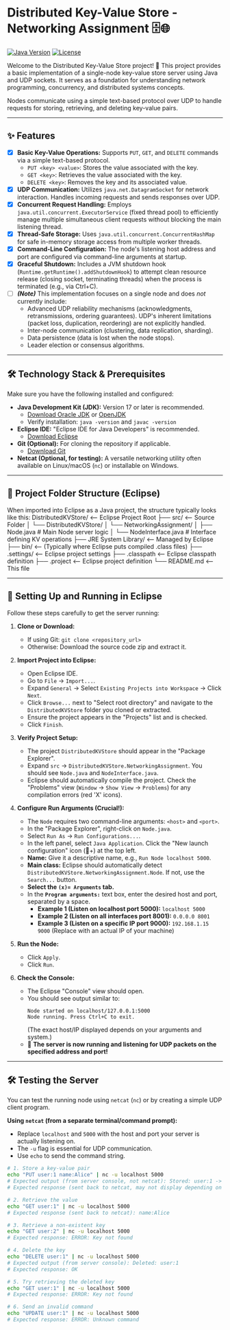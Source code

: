 # Distributed Key-Value Store - Networking Assignment 🗄️🌐

[![Java Version](https://img.shields.io/badge/Java-17%2B-%23ED8B00)](https://www.oracle.com/java/technologies/downloads/) [![License](https://img.shields.io/badge/License-Educational-blue)](LICENSE)

Welcome to the Distributed Key-Value Store project! 🚀 This project provides a basic implementation of a single-node key-value store server using Java and UDP sockets. It serves as a foundation for understanding network programming, concurrency, and distributed systems concepts.

Nodes communicate using a simple text-based protocol over UDP to handle requests for storing, retrieving, and deleting key-value pairs.

---

## ✨ Features

-   [x] **Basic Key-Value Operations:** Supports `PUT`, `GET`, and `DELETE` commands via a simple text-based protocol.
    -   `PUT <key> <value>`: Stores the value associated with the key.
    -   `GET <key>`: Retrieves the value associated with the key.
    -   `DELETE <key>`: Removes the key and its associated value.
-   [x] **UDP Communication:** Utilizes `java.net.DatagramSocket` for network interaction. Handles incoming requests and sends responses over UDP.
-   [x] **Concurrent Request Handling:** Employs `java.util.concurrent.ExecutorService` (fixed thread pool) to efficiently manage multiple simultaneous client requests without blocking the main listening thread.
-   [x] **Thread-Safe Storage:** Uses `java.util.concurrent.ConcurrentHashMap` for safe in-memory storage access from multiple worker threads.
-   [x] **Command-Line Configuration:** The node's listening host address and port are configured via command-line arguments at startup.
-   [x] **Graceful Shutdown:** Includes a JVM shutdown hook (`Runtime.getRuntime().addShutdownHook`) to attempt clean resource release (closing socket, terminating threads) when the process is terminated (e.g., via Ctrl+C).
-   [ ] **_(Note)_** This implementation focuses on a single node and does *not* currently include:
    -   Advanced UDP reliability mechanisms (acknowledgments, retransmissions, ordering guarantees). UDP's inherent limitations (packet loss, duplication, reordering) are not explicitly handled.
    -   Inter-node communication (clustering, data replication, sharding).
    -   Data persistence (data is lost when the node stops).
    -   Leader election or consensus algorithms.

---

## 🛠️ Technology Stack & Prerequisites

Make sure you have the following installed and configured:

-   **Java Development Kit (JDK):** Version 17 or later is recommended.
    -   [Download Oracle JDK](https://www.oracle.com/java/technologies/downloads/) or [OpenJDK](https://openjdk.java.net/install/)
    -   Verify installation: `java -version` and `javac -version`
-   **Eclipse IDE:** "Eclipse IDE for Java Developers" is recommended.
    -   [Download Eclipse](https://www.eclipse.org/downloads/packages/)
-   **Git (Optional):** For cloning the repository if applicable.
    -   [Download Git](https://git-scm.com/downloads)
-   **Netcat (Optional, for testing):** A versatile networking utility often available on Linux/macOS (`nc`) or installable on Windows.

---

## 📂 Project Folder Structure (Eclipse)

When imported into Eclipse as a Java project, the structure typically looks like this:
DistributedKVStore/ <-- Eclipse Project Root
├── src/ <-- Source Folder
│ └── DistributedKVStore/
│ └── NetworkingAssignment/
│ ├── Node.java # Main Node server logic
│ └── NodeInterface.java # Interface defining KV operations
├── JRE System Library/ <-- Managed by Eclipse
├── bin/ <-- (Typically where Eclipse puts compiled .class files)
├── .settings/ <-- Eclipse project settings
├── .classpath <-- Eclipse classpath definition
├── .project <-- Eclipse project definition
└── README.md <-- This file



---

## 🚀 Setting Up and Running in Eclipse

Follow these steps carefully to get the server running:

1.  **Clone or Download:**
    *   If using Git: `git clone <repository_url>`
    *   Otherwise: Download the source code zip and extract it.

2.  **Import Project into Eclipse:**
    *   Open Eclipse IDE.
    *   Go to `File` → `Import...`.
    *   Expand `General` → Select `Existing Projects into Workspace` → Click `Next`.
    *   Click `Browse...` next to "Select root directory" and navigate to the `DistributedKVStore` folder you cloned or extracted.
    *   Ensure the project appears in the "Projects" list and is checked.
    *   Click `Finish`.

3.  **Verify Project Setup:**
    *   The project `DistributedKVStore` should appear in the "Package Explorer".
    *   Expand `src` → `DistributedKVStore.NetworkingAssignment`. You should see `Node.java` and `NodeInterface.java`.
    *   Eclipse should automatically compile the project. Check the "Problems" view (`Window` → `Show View` → `Problems`) for any compilation errors (red 'X' icons).

4.  **Configure Run Arguments (Crucial!):**
    *   The `Node` requires two command-line arguments: `<host>` and `<port>`.
    *   In the "Package Explorer", right-click on `Node.java`.
    *   Select `Run As` → `Run Configurations...`.
    *   In the left panel, select `Java Application`. Click the "New launch configuration" icon (📄+) at the top left.
    *   **Name:** Give it a descriptive name, e.g., `Run Node localhost 5000`.
    *   **Main class:** Eclipse should automatically detect `DistributedKVStore.NetworkingAssignment.Node`. If not, use the `Search...` button.
    *   **Select the `(x)= Arguments` tab.**
    *   In the **`Program arguments:`** text box, enter the desired host and port, separated by a space.
        *   **Example 1 (Listen on localhost port 5000):** `localhost 5000`
        *   **Example 2 (Listen on all interfaces port 8001):** `0.0.0.0 8001`
        *   **Example 3 (Listen on a specific IP port 9000):** `192.168.1.15 9000` (Replace with an actual IP of your machine)

5.  **Run the Node:**
    *   Click `Apply`.
    *   Click `Run`.

6.  **Check the Console:**
    *   The Eclipse "Console" view should open.
    *   You should see output similar to:
        ```
        Node started on localhost/127.0.0.1:5000
        Node running. Press Ctrl+C to exit.
        ```
        (The exact host/IP displayed depends on your arguments and system.)
    *   🎉 **The server is now running and listening for UDP packets on the specified address and port!**

---

## 🛠️ Testing the Server

You can test the running node using `netcat` (`nc`) or by creating a simple UDP client program.

**Using `netcat` (from a separate terminal/command prompt):**

*   Replace `localhost` and `5000` with the host and port your server is actually listening on.
*   The `-u` flag is essential for UDP communication.
*   Use `echo` to send the command string.

```bash
# 1. Store a key-value pair
echo "PUT user:1 name:Alice" | nc -u localhost 5000
# Expected output (from server console, not netcat): Stored: user:1 -> name:Alice
# Expected response (sent back to netcat, may not display depending on nc version/flags): OK

# 2. Retrieve the value
echo "GET user:1" | nc -u localhost 5000
# Expected response (sent back to netcat): name:Alice

# 3. Retrieve a non-existent key
echo "GET user:2" | nc -u localhost 5000
# Expected response: ERROR: Key not found

# 4. Delete the key
echo "DELETE user:1" | nc -u localhost 5000
# Expected output (from server console): Deleted: user:1
# Expected response: OK

# 5. Try retrieving the deleted key
echo "GET user:1" | nc -u localhost 5000
# Expected response: ERROR: Key not found

# 6. Send an invalid command
echo "UPDATE user:1" | nc -u localhost 5000
# Expected response: ERROR: Unknown command

